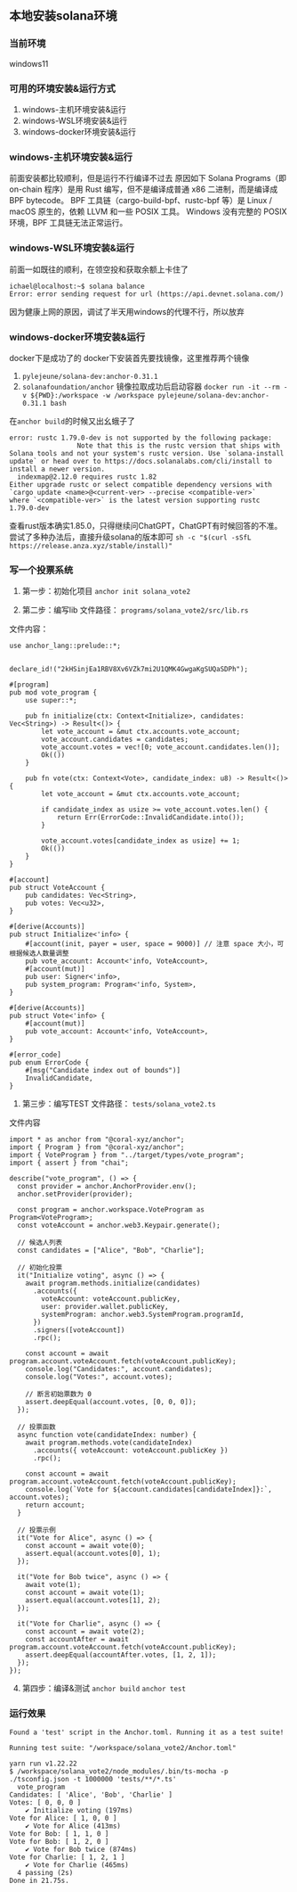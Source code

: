 ## 本地安装solana环境

### 当前环境
windows11

### 可用的环境安装&运行方式
1. windows-主机环境安装&运行 
2. windows-WSL环境安装&运行
3. windows-docker环境安装&运行

### windows-主机环境安装&运行

前面安装都比较顺利，但是运行不行编译不过去
原因如下
Solana Programs（即 on-chain 程序）是用 Rust 编写，但不是编译成普通 x86 二进制，而是编译成 BPF bytecode。
BPF 工具链（cargo-build-bpf、rustc-bpf 等）是 Linux / macOS 原生的，依赖 LLVM 和一些 POSIX 工具。
Windows 没有完整的 POSIX 环境，BPF 工具链无法正常运行。

### windows-WSL环境安装&运行
前面一如既往的顺利，在领空投和获取余额上卡住了
```
ichael@localhost:~$ solana balance
Error: error sending request for url (https://api.devnet.solana.com/)
```

因为健康上网的原因，调试了半天用windows的代理不行，所以放弃


### windows-docker环境安装&运行
docker下是成功了的
docker下安装首先要找镜像，这里推荐两个镜像
1. `pylejeune/solana-dev:anchor-0.31.1`
2. `solanafoundation/anchor`
镜像拉取成功后启动容器
` docker run -it --rm -v ${PWD}:/workspace -w /workspace pylejeune/solana-dev:anchor-0.31.1 bash
`

在`anchor build`的时候又出幺蛾子了

```
error: rustc 1.79.0-dev is not supported by the following package:
                 Note that this is the rustc version that ships with Solana tools and not your system's rustc version. Use `solana-install update` or head over to https://docs.solanalabs.com/cli/install to install a newer version.
  indexmap@2.12.0 requires rustc 1.82
Either upgrade rustc or select compatible dependency versions with
`cargo update <name>@<current-ver> --precise <compatible-ver>`
where `<compatible-ver>` is the latest version supporting rustc 1.79.0-dev
```

查看rust版本确实1.85.0，只得继续问ChatGPT，ChatGPT有时候回答的不准。
尝试了多种办法后，直接升级solana的版本即可
`sh -c "$(curl -sSfL https://release.anza.xyz/stable/install)"`


### 写一个投票系统
1. 第一步：初始化项目
`anchor init solana_vote2`

2. 第二步：编写lib
文件路径：
`programs/solana_vote2/src/lib.rs`

文件内容：
```
use anchor_lang::prelude::*;


declare_id!("2kHSinjEa1RBV8Xv6VZk7mi2U1QMK4GwgaKgSUQaSDPh");

#[program]
pub mod vote_program {
    use super::*;

    pub fn initialize(ctx: Context<Initialize>, candidates: Vec<String>) -> Result<()> {
        let vote_account = &mut ctx.accounts.vote_account;
        vote_account.candidates = candidates;
        vote_account.votes = vec![0; vote_account.candidates.len()];
        Ok(())
    }

    pub fn vote(ctx: Context<Vote>, candidate_index: u8) -> Result<()> {
        let vote_account = &mut ctx.accounts.vote_account;

        if candidate_index as usize >= vote_account.votes.len() {
            return Err(ErrorCode::InvalidCandidate.into());
        }

        vote_account.votes[candidate_index as usize] += 1;
        Ok(())
    }
}

#[account]
pub struct VoteAccount {
    pub candidates: Vec<String>,
    pub votes: Vec<u32>,
}

#[derive(Accounts)]
pub struct Initialize<'info> {
    #[account(init, payer = user, space = 9000)] // 注意 space 大小，可根据候选人数量调整
    pub vote_account: Account<'info, VoteAccount>,
    #[account(mut)]
    pub user: Signer<'info>,
    pub system_program: Program<'info, System>,
}

#[derive(Accounts)]
pub struct Vote<'info> {
    #[account(mut)]
    pub vote_account: Account<'info, VoteAccount>,
}

#[error_code]
pub enum ErrorCode {
    #[msg("Candidate index out of bounds")]
    InvalidCandidate,
}
```

1. 第三步：编写TEST
文件路径：
`tests/solana_vote2.ts`

文件内容
```
import * as anchor from "@coral-xyz/anchor";
import { Program } from "@coral-xyz/anchor";
import { VoteProgram } from "../target/types/vote_program";
import { assert } from "chai";

describe("vote_program", () => {
  const provider = anchor.AnchorProvider.env();
  anchor.setProvider(provider);

  const program = anchor.workspace.VoteProgram as Program<VoteProgram>;
  const voteAccount = anchor.web3.Keypair.generate();

  // 候选人列表
  const candidates = ["Alice", "Bob", "Charlie"];

  // 初始化投票
  it("Initialize voting", async () => {
    await program.methods.initialize(candidates)
      .accounts({
        voteAccount: voteAccount.publicKey,
        user: provider.wallet.publicKey,
        systemProgram: anchor.web3.SystemProgram.programId,
      })
      .signers([voteAccount])
      .rpc();

    const account = await program.account.voteAccount.fetch(voteAccount.publicKey);
    console.log("Candidates:", account.candidates);
    console.log("Votes:", account.votes);

    // 断言初始票数为 0
    assert.deepEqual(account.votes, [0, 0, 0]);
  });

  // 投票函数
  async function vote(candidateIndex: number) {
    await program.methods.vote(candidateIndex)
      .accounts({ voteAccount: voteAccount.publicKey })
      .rpc();

    const account = await program.account.voteAccount.fetch(voteAccount.publicKey);
    console.log(`Vote for ${account.candidates[candidateIndex]}:`, account.votes);
    return account;
  }

  // 投票示例
  it("Vote for Alice", async () => {
    const account = await vote(0);
    assert.equal(account.votes[0], 1);
  });

  it("Vote for Bob twice", async () => {
    await vote(1);
    const account = await vote(1);
    assert.equal(account.votes[1], 2);
  });

  it("Vote for Charlie", async () => {
    const account = await vote(2);
    const accountAfter = await program.account.voteAccount.fetch(voteAccount.publicKey);
    assert.deepEqual(accountAfter.votes, [1, 2, 1]);
  });
});
```
4. 第四步：编译&测试
`anchor build`
`anchor test` 


### 运行效果
```
Found a 'test' script in the Anchor.toml. Running it as a test suite!

Running test suite: "/workspace/solana_vote2/Anchor.toml"

yarn run v1.22.22
$ /workspace/solana_vote2/node_modules/.bin/ts-mocha -p ./tsconfig.json -t 1000000 'tests/**/*.ts'
  vote_program
Candidates: [ 'Alice', 'Bob', 'Charlie' ]
Votes: [ 0, 0, 0 ]
    ✔ Initialize voting (197ms)
Vote for Alice: [ 1, 0, 0 ]
    ✔ Vote for Alice (413ms)
Vote for Bob: [ 1, 1, 0 ]
Vote for Bob: [ 1, 2, 0 ]
    ✔ Vote for Bob twice (874ms)
Vote for Charlie: [ 1, 2, 1 ]
    ✔ Vote for Charlie (465ms)
  4 passing (2s)
Done in 21.75s.
```
